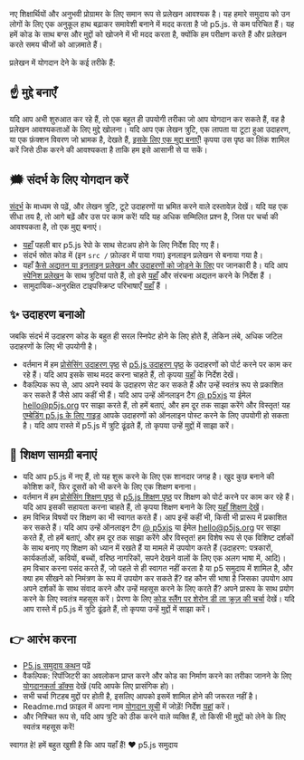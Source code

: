 नए शिक्षार्थियों और अनुभवी प्रोग्रामर के लिए समान रूप से प्रलेखन आवश्यक है। यह हमारे समुदाय को उन लोगों के लिए एक अनुकूल हाथ बढ़ाकर समावेशी बनाने में मदद करता है जो p5.js. से कम परिचित हैं। यह हमें कोड के साथ बग्स और मुद्दों को खोजने में भी मदद करता है, क्योंकि हम परीक्षण करते हैं और प्रलेखन करते समय चीजों को आज़माते हैं।

प्रलेखन में योगदान देने के कई तरीके हैं:

## ☝️ मुद्दे बनाएँ
यदि आप अभी शुरुआत कर रहे हैं, तो एक बहुत ही उपयोगी तरीका जो आप योगदान कर सकते हैं, वह है प्रलेखन आवश्यकताओं के लिए मुद्दे खोलना। यदि आप एक लेखन त्रुटि, एक लापता या टूटा हुआ उदाहरण, या एक फ़ंक्शन विवरण जो भ्रामक है, देखते हैं, [इसके लिए एक मुद्दा बनाएँ](https://github.com/processing/p5.js/issues)! कृपया उस पृष्ठ का लिंक शामिल करें जिसे ठीक करने की आवश्यकता है ताकि हम इसे आसानी से पा सकें।

## 🗯 संदर्भ के लिए योगदान करें
[संदर्भ](http://p5js.org/reference/) के माध्यम से पढ़ें, और लेखन त्रुटि, टूटे उदाहरणों या भ्रमित करने वाले दस्तावेज़ देखें। यदि यह एक सीधा तय है, तो आगे बढ़ें और उस पर काम करें! यदि यह अधिक सम्मिलित प्रश्न है, जिस पर चर्चा की आवश्यकता है, तो एक [मुद्दा](https://github.com/processing/p5.js/issues/new) बनाएं।
* [यहाँ](./README.md) पहली बार p5.js रेपो के साथ सेटअप होने के लिए निर्देश दिए गए हैं।
* संदर्भ स्रोत कोड में (इन `src /` फ़ोल्डर में पाया गया) इनलाइन प्रलेखन से बनाया गया है।
* यहाँ [कैसे अद्यतन या इनलाइन प्रलेखन और उदाहरणों को जोड़ने के लिए](./inline_documentation.md) पर जानकारी है।
यदि आप [स्पेनिश प्रलेखन](http://p5js.org/es) के साथ त्रुटियां पाते हैं, तो इसे [यहाँ](https://github.com/processing/p5.js-website#internationalization-i18n) और संरचना अद्यतन करने के निर्देश हैं ।
* सामुदायिक-अनुरक्षित टाइपस्क्रिप्ट परिभाषाएँ [यहाँ](https://github.com/p5-types/p5.ts) हैं ।

## ✨ उदाहरण बनाओ
जबकि संदर्भ में उदाहरण कोड के बहुत ही सरल स्निपेट होने के लिए होते हैं, लेकिन लंबे, अधिक जटिल उदाहरणों के लिए भी उपयोगी है।
* वर्तमान में हम [प्रोसेसिंग उदाहरण पृष्ठ](https://processing.org/examples/) से [p5.js उदाहरण पृष्ठ](http://p5js.org/examples) के उदाहरणों को पोर्ट करने पर काम कर रहे हैं। यदि आप इसके साथ मदद करना चाहते हैं, तो कृपया [यहाँ](https://github.com/processing/p5.js-website/blob/main/contributor_docs/Adding_examples.md) के निर्देश देखें।
* वैकल्पिक रूप से, आप अपने स्वयं के उदाहरण सेट कर सकते हैं और उन्हें स्वतंत्र रूप से प्रकाशित कर सकते हैं जैसे आप कहीं भी हैं। यदि आप उन्हें ऑनलाइन टैग [@ p5xjs](https://twitter.com/p5xjs) या ईमेल [hello@p5js.org](mailto:hello@p5js.org) पर साझा करते हैं, तो हमें बताएं, और हम दूर तक साझा करेंगे और विस्तृत! यह [एम्बेडिंग p5.js के लिए गाइड](https://github.com/processing/p5.js/wiki/Embedding-p5.js) आपके उदाहरणों को ऑनलाइन पोस्ट करने के लिए उपयोगी हो सकता है।
यदि आप रास्ते में p5.js में त्रुटि ढूंढते हैं, तो कृपया उन्हें [मुद्दों](https://github.com/processing/p5.js/issues) में साझा करें।

## 👯 शिक्षण सामग्री बनाएं
* यदि आप p5.js में नए हैं, तो यह शुरू करने के लिए एक शानदार जगह है। खुद कुछ बनाने की कोशिश करें, फिर दूसरों को भी करने के लिए एक शिक्षण बनाना।
* वर्तमान में हम [प्रोसेसिंग शिक्षण पृष्ठ](https://processing.org/tutorials) से [p5.js शिक्षण पृष्ठ](http://p5js.org/learn) पर शिक्षण को पोर्ट करने पर काम कर रहे हैं। यदि आप इसकी सहायता करना चाहते हैं, तो कृपया शिक्षण बनाने के लिए [यहाँ शिक्षण देखें](https://p5js.org/learn/tutorial-guide.html)।
* हम विभिन्न विषयों पर शिक्षण का भी स्वागत करते हैं। आप इन्हें कहीं भी, किसी भी प्रारूप में प्रकाशित कर सकते हैं। यदि आप उन्हें ऑनलाइन टैग [@ p5xjs](https://twitter.com/p5xjs) या ईमेल [hello@p5js.org](mailto:hello@p5js.org) पर साझा करते हैं, तो हमें बताएं, और हम दूर तक साझा करेंगे और विस्तृत! हम विशेष रूप से एक विशिष्ट दर्शकों के साथ बनाए गए शिक्षण को ध्यान में रखते हैं या मामले में उपयोग करते हैं (उदाहरण: पत्रकारों, कार्यकर्ताओं, कवियों, बच्चों, वरिष्ठ नागरिकों, सपने देखने वालों के लिए एक अलग भाषा में, आदि)। हम विचार करना पसंद करते हैं, जो पहले से ही स्वागत नहीं करता है या p5 समुदाय में शामिल है, और क्या हम सीखने को निमंत्रण के रूप में उपयोग कर सकते हैं? वह कौन सी भाषा है जिसका उपयोग आप अपने दर्शकों के साथ संवाद करने और उन्हें महसूस करने के लिए करते हैं? अपने प्रारूप के साथ प्रयोग करने के लिए स्वतंत्र महसूस करें। प्रेरणा के लिए [कोड स्लैंग पर शेरोन डी ला क्रूज़ की चर्चा](https://www.youtube.com/watch?v=CFT6w9NKfCs) देखें।
यदि आप रास्ते में p5.js में त्रुटि ढूंढते हैं, तो कृपया उन्हें [मुद्दों](https://github.com/processing/p5.js/issues) में साझा करें।

## 👉 आरंभ करना
* [P5.js समुदाय कथन](http://p5js.org/community/) पढ़ें
* वैकल्पिक: रिपॉजिटरी का अवलोकन प्राप्त करने और कोड का निर्माण करने का तरीका जानने के लिए [योगदानकर्ता डॉक्स](./README.md) देखें (यदि आपके लिए प्रासंगिक हो)।
* सभी चर्चा गिटहब मुद्दों पर होती है, इसलिए आपको इसमें शामिल होने की जरूरत नहीं है।
* Readme.md फ़ाइल में अपना नाम [योगदान सूची](https://github.com/processing/p5.js#contributors) में जोड़ें! निर्देश [यहां](https://github.com/processing/p5.js/issues/2309) करें।
* और निश्चित रूप से, यदि आप त्रुटि को ठीक करने वाले व्यक्ति हैं, तो किसी भी [मुद्दों](https://github.com/processing/p5.js/issues) को लेने के लिए स्वतंत्र महसूस करें!

स्वागत हे! हमें बहुत खुशी है कि आप यहाँ हैं!
❤️ p5.js समुदाय

